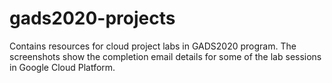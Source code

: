 # gads2020-projects
Contains resources for cloud project labs in GADS2020 program.
The screenshots show the completion email details for some of the lab sessions in Google Cloud Platform.

